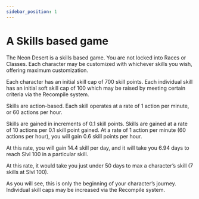```yaml
---
sidebar_position: 1
---
```


# A Skills based game

The Neon Desert is a skills based game. You are not locked into Races or Classes. Each character may be customized with whichever skills you wish, offering maximum customization.

Each character has an initial skill cap of 700 skill points. Each individual skill has an initial soft skill cap of 100 which may be raised by meeting certain criteria via the Recompile system.

Skills are action-based. Each skill operates at a rate of 1 action per minute, or 60 actions per hour.

Skills are gained in increments of 0.1 skill points. Skills are gained at a rate of 10 actions per 0.1 skill point gained. At a rate of 1 action per minute (60 actions per hour), you will gain 0.6 skill points per hour.

At this rate, you will gain 14.4 skill per day, and it will take you 6.94 days to reach Slvl 100 in a particular skill.

At this rate, it would take you just under 50 days to max a character’s skill (7 skills at Slvl 100).

As you will see, this is only the beginning of your character’s journey. Individual skill caps may be increased via the Recompile system.

